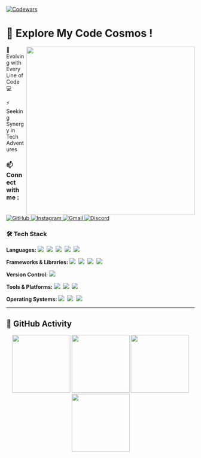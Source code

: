[![Codewars](https://www.codewars.com/users/singhScriptor/badges/large)](https://www.codewars.com/users/singhScriptor)
# 🌌 Explore My Code Cosmos ! 

<img src="https://media2.giphy.com/media/v1.Y2lkPTc5MGI3NjExeHAwYXcweDFzeXM1bzZydndsbGIyZ2oxZnpwYXVoZ3lkdDM2YmRnbiZlcD12MV9pbnRlcm5hbF9naWZfYnlfaWQmY3Q9Zw/78XCFBGOlS6keY1Bil/giphy.webp" width="450px" align="right">

🌱 Evolving with Every Line of Code 💻 

⚡ Seeking Synergy in Tech Adventures

### 📫 Connect with me :

<a href="https://github.com/singhScriptor" target="_blank">
    <img src="https://img.shields.io/badge/-GitHub-181717?style=flat&logo=github&logoColor=white" alt="GitHub">
</a>
<a href="https://instagram.com/drjsingh_" target="_blank">
    <img src="https://img.shields.io/badge/-Instagram-E4405F?style=flat&logo=instagram&logoColor=white" alt="Instagram">
</a>
<a href="mailto:dhirajkr1117@gmail.com">
    <img src="https://img.shields.io/badge/-Gmail-D14836?style=flat&logo=gmail&logoColor=white" alt="Gmail">
</a>
<a href="https://discord.gg/bKw582RV" target="_blank">
    <img src="https://img.shields.io/badge/-Discord-7289DA?style=flat&logo=discord&logoColor=white" alt="Discord">
</a>

### 🛠 Tech Stack

**Languages:** 
<img src="https://img.shields.io/badge/-Python-437CAC?logo=python&logoColor=white&style=flat">&nbsp;
<img src="https://img.shields.io/badge/-HTML5-DE5934?logo=HTML5&logoColor=white&style=flat">&nbsp;
<img src="https://img.shields.io/badge/-CSS3-2275B2?logo=CSS3&logoColor=white&style=flat">&nbsp;
<img src="https://img.shields.io/badge/-JavaScript-323330?logo=javascript&logoColor=F7DF1E&style=flat">&nbsp;
<img src="https://img.shields.io/badge/-DOM-00FF00?logo=dom&logoColor=white&style=flat">&nbsp;

**Frameworks & Libraries:**
<img src="https://img.shields.io/badge/-Bootstrap-8511FA?logo=bootstrap&logoColor=white&style=flat">&nbsp;
<img src="https://img.shields.io/badge/-Tailwind_CSS-38B2AC?logo=tailwind-css&logoColor=white&style=flat">&nbsp;
<img src="https://img.shields.io/badge/-Axios-671DDF?logo=axios&logoColor=white&style=flat">&nbsp;
<img src="https://img.shields.io/badge/-Jupyter-FA0F00?logo=jupyter&logoColor=white&style=flat">&nbsp;

**Version Control:**
<img src="https://img.shields.io/badge/-Git-F05033?logo=git&logoColor=white&style=flat">&nbsp;

**Tools & Platforms:**
<img src="https://img.shields.io/badge/-Visual%20Studio%20Code-25AEF4?logo=visualstudio&logoColor=white&style=flat">&nbsp;
<img src="https://img.shields.io/badge/-Postman-FF6C37?logo=postman&logoColor=white&style=flat">&nbsp;
<img src="https://img.shields.io/badge/-CRUD-4CAF50?logo=cruddotcom&logoColor=white&style=flat">&nbsp;

**Operating Systems:**
<img src="https://img.shields.io/badge/-Windows-0F7BCF?logo=windows&logoColor=white&style=flat">&nbsp;
<img src="https://img.shields.io/badge/-Linux-EDBD2B?logo=linux&logoColor=black&style=flat">&nbsp;
<img src="https://img.shields.io/badge/-Macos-F7F7F7?logo=macos&logoColor=black&style=flat">&nbsp;

<hr>

## 🌟 GitHub Activity
<div align="center">
  <img src="http://github-profile-summary-cards.vercel.app/api/cards/profile-details?username=singhScriptor&theme=github_dark" height="155em"/>
  <img src="http://github-profile-summary-cards.vercel.app/api/cards/stats?username=singhScriptor&theme=github_dark" height="155em"/>
  <img src="https://github-readme-streak-stats.herokuapp.com?user=singhScriptor&theme=radical&hide_border=true" height="155em"/>
  <img src="http://github-profile-summary-cards.vercel.app/api/cards/productive-time?username=singhScriptor&theme=github_dark&utcOffset=8" height="155em"/>
</div>
